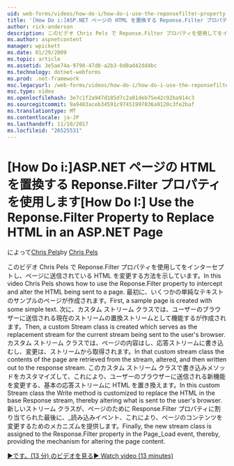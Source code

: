 ```yaml
---
uid: web-forms/videos/how-do-i/how-do-i-use-the-reponsefilter-property-to-replace-html-in-an-aspnet-page
title: '[How Do i:]ASP.NET ページの HTML を置換する Reponse.Filter プロパティを使用して |Microsoft ドキュメント'
author: rick-anderson
description: このビデオ Chris Pels で Reponse.Filter プロパティを使用してをインターセプトし、ページに送信されている HTML を変更する方法を示しています。 まず、w サンプル ページを作成しています.
ms.author: aspnetcontent
manager: wpickett
ms.date: 01/29/2009
ms.topic: article
ms.assetid: 3e5ae74a-9798-47d8-a2b3-0d8ad42dd4bc
ms.technology: dotnet-webforms
ms.prod: .net-framework
msc.legacyurl: /web-forms/videos/how-do-i/how-do-i-use-the-reponsefilter-property-to-replace-html-in-an-aspnet-page
msc.type: video
ms.openlocfilehash: 3e7c1f2a947d185d7c2a01deb75e42c92ba914c3
ms.sourcegitcommit: 9a9483aceb34591c97451997036a9120c3fe2baf
ms.translationtype: MT
ms.contentlocale: ja-JP
ms.lasthandoff: 11/10/2017
ms.locfileid: "26525531"
---
```

<a name="how-do-i-use-the-reponsefilter-property-to-replace-html-in-an-aspnet-page"></a><span data-ttu-id="3e313-104">[How Do i:]ASP.NET ページの HTML を置換する Reponse.Filter プロパティを使用します</span><span class="sxs-lookup"><span data-stu-id="3e313-104">[How Do I:] Use the Reponse.Filter Property to Replace HTML in an ASP.NET Page</span></span>
====================
<span data-ttu-id="3e313-105">によって[Chris Pels](https://twitter.com/chrispels)</span><span class="sxs-lookup"><span data-stu-id="3e313-105">by [Chris Pels](https://twitter.com/chrispels)</span></span>

<span data-ttu-id="3e313-106">このビデオ Chris Pels で Reponse.Filter プロパティを使用してをインターセプトし、ページに送信されている HTML を変更する方法を示しています。</span><span class="sxs-lookup"><span data-stu-id="3e313-106">In this video Chris Pels shows how to use the Reponse.Filter property to intercept and alter the HTML being sent to a page.</span></span> <span data-ttu-id="3e313-107">最初に、いくつかの単純なテキストのサンプルのページが作成されます。</span><span class="sxs-lookup"><span data-stu-id="3e313-107">First, a sample page is created with some simple text.</span></span> <span data-ttu-id="3e313-108">次に、カスタム ストリーム クラスでは、ユーザーのブラウザーに送信される現在のストリームの置換ストリームとして機能するが作成されます。</span><span class="sxs-lookup"><span data-stu-id="3e313-108">Then, a custom Stream class is created which serves as the replacement stream for the current stream being sent to the user's browser.</span></span> <span data-ttu-id="3e313-109">カスタム ストリーム クラスでは、ページの内容はし、応答ストリームに書き込むし、変更は、ストリームから取得されます。</span><span class="sxs-lookup"><span data-stu-id="3e313-109">In that custom stream class the contents of the page are retrieved from the stream, altered, and then written out to the response stream.</span></span> <span data-ttu-id="3e313-110">このカスタム ストリーム クラスで書き込みメソッドをカスタマイズして、これにより、ユーザーのブラウザーに送信される新機能を変更する、基本の応答ストリームに HTML を置き換えます。</span><span class="sxs-lookup"><span data-stu-id="3e313-110">In this custom Stream class the Write method is customized to replace the HTML in the base Response stream, thereby altering what is sent to the user's browser.</span></span> <span data-ttu-id="3e313-111">新しいストリーム クラスが、ページのために Response.Filter プロパティに割り当てられた最後に、\_読み込みイベント、これにより、ページのコンテンツを変更するためのメカニズムを提供します。</span><span class="sxs-lookup"><span data-stu-id="3e313-111">Finally, the new stream class is assigned to the Response.Filter property in the Page\_Load event, thereby, providing the mechanism for altering the page content.</span></span>

[<span data-ttu-id="3e313-112">&#9654;です。(13 分) のビデオを見る</span><span class="sxs-lookup"><span data-stu-id="3e313-112">&#9654; Watch video (13 minutes)</span></span>](https://channel9.msdn.com/Blogs/ASP-NET-Site-Videos/how-do-i-use-the-reponsefilter-property-to-replace-html-in-an-aspnet-page)
